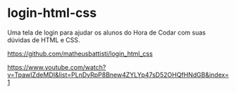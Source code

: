 # login-html-css
Uma tela de login para ajudar os alunos do Hora de Codar com suas dúvidas de HTML e CSS.

https://github.com/matheusbattisti/login_html_css

https://www.youtube.com/watch?v=TpawIZdeMDI&list=PLnDvRpP8Bnew4ZYLYp47sD52OHQfHNdGB&index=1
